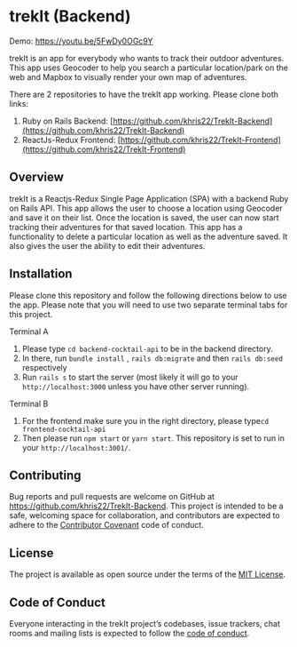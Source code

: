# trekIt (Backend)

Demo: https://youtu.be/5FwDy0OGc9Y

trekIt is an app for everybody who wants to track their outdoor adventures. This app uses Geocoder to help you search a particular location/park on the web and Mapbox to visually render your own map of adventures.

There are 2 repositories to have the trekIt app working. Please clone both links:

1. Ruby on Rails Backend: [https://github.com/khris22/TrekIt-Backend](https://github.com/khris22/TrekIt-Backend)
2. ReactJs-Redux Frontend: [https://github.com/khris22/TrekIt-Frontend](https://github.com/khris22/TrekIt-Frontend)

## Overview

trekIt is a Reactjs-Redux Single Page Application (SPA) with a backend Ruby on Rails API. This app allows the user to choose a location using Geocoder and save it on their list. Once the location is saved, the user can now start tracking their adventures for that saved location. This app has a functionality to delete a particular location as well as the adventure saved. It also gives the user the ability to edit their adventures.

## Installation

Please clone this repository and follow the following directions below to use the app. Please note that you will need to use two separate terminal tabs for this project.

Terminal A

1. Please type `cd backend-cocktail-api` to be in the backend directory.
2. In there, run `bundle install` , `rails db:migrate` and then `rails db:seed` respectively
3. Run `rails s` to start the server (most likely it will go to your `http://localhost:3000` unless you have other server running).

Terminal B

1. For the frontend make sure you in the right directory, please type`cd frontend-cocktail-api`
2. Then please run `npm start` or `yarn start`. This repository is set to run in your `http://localhost:3001/`.

## Contributing

Bug reports and pull requests are welcome on GitHub at https://github.com/khris22/TrekIt-Backend. This project is intended to be a safe, welcoming space for collaboration, and contributors are expected to adhere to the [Contributor Covenant](http://contributor-covenant.org) code of conduct.

## License

The project is available as open source under the terms of the [MIT License](https://github.com/khris22/TrekIt-Backend/blob/master/LICENSE).

## Code of Conduct

Everyone interacting in the trekIt project’s codebases, issue trackers, chat rooms and mailing lists is expected to follow the [code of conduct](https://github.com/khris22/TrekIt-Backend/blob/master/CODE_OF_CONDUCT.md).

